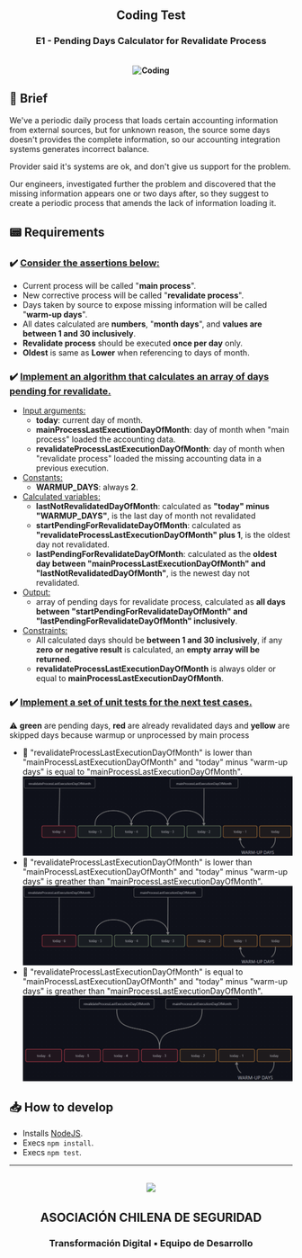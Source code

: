 <br />

<div align="center" style="font-weight: bold;">
  <h2>Coding Test</h2>
  <h3>E1 - Pending Days Calculator for Revalidate Process</h3>

  <br />

  <img src="https://cdn.icon-icons.com/icons2/1483/PNG/512/codingbrowser_102152.png" width="120" alt="Coding" />
</div>

## 📢 **Brief**

We've a periodic daily process that loads certain accounting information from external sources, but for unknown reason, the source some days doesn't provides the complete information, so our accounting integration systems generates incorrect balance.

Provider said it's systems are ok, and don't give us support for the problem.

Our engineers, investigated further the problem and discovered that the missing information appears one or two days after, so they suggest to create a periodic process that amends the lack of information loading it.

## 📟 **Requirements**

### ✔️ <ins>Consider the assertions below:</ins>

-   Current process will be called "**main process**".
-   New corrective process will be called "**revalidate process**".
-   Days taken by source to expose missing information will be called "**warm-up days**".
-   All dates calculated are **numbers**, "**month days**", and **values are between 1 and 30 inclusively**.
-   **Revalidate process** should be executed **once per day** only.
-   **Oldest** is same as **Lower** when referencing to days of month.

### ✔️ <ins>Implement an algorithm that calculates an array of days pending for revalidate.</ins>

-   <ins>Input arguments:</ins>
    -   **today**: current day of month.
    -   **mainProcessLastExecutionDayOfMonth**: day of month when "main process" loaded the accounting data.
    -   **revalidateProcessLastExecutionDayOfMonth**: day of month when "revalidate process" loaded the missing accounting data in a previous execution.
-   <ins>Constants:</ins>
    -   **WARMUP_DAYS**: always **2**.
-   <ins>Calculated variables:</ins>
    -   **lastNotRevalidatedDayOfMonth**: calculated as **"today" minus "WARMUP_DAYS"**, is the last day of month not revalidated
    -   **startPendingForRevalidateDayOfMonth**: calculated as **"revalidateProcessLastExecutionDayOfMonth" plus 1**, is the oldest day not revalidated.
    -   **lastPendingForRevalidateDayOfMonth**: calculated as the **oldest day between "mainProcessLastExecutionDayOfMonth" and "lastNotRevalidatedDayOfMonth"**, is the newest day not revalidated.
-   <ins>Output:</ins>
    -   array of pending days for revalidate process, calculated as **all days between "startPendingForRevalidateDayOfMonth" and "lastPendingForRevalidateDayOfMonth" inclusively**.
-   <ins>Constraints:</ins>
    -   All calculated days should be **between 1 and 30 inclusively**, if any **zero or negative result** is calculated, an **empty array will be returned**.
    -   **revalidateProcessLastExecutionDayOfMonth** is always older or equal to **mainProcessLastExecutionDayOfMonth**.

### ✔️ <ins>Implement a set of unit tests for the next test cases.</ins>

⚠️ **green** are pending days, **red** are already revalidated days and **yellow** are skipped days because warmup or unprocessed by main process

-   🧪 "revalidateProcessLastExecutionDayOfMonth" is lower than "mainProcessLastExecutionDayOfMonth" and "today" minus "warm-up days" is equal to "mainProcessLastExecutionDayOfMonth".
    ![case one](assets/case1.png)
-   🧪 "revalidateProcessLastExecutionDayOfMonth" is lower than "mainProcessLastExecutionDayOfMonth" and "today" minus "warm-up days" is greather than "mainProcessLastExecutionDayOfMonth".
    ![case two](assets/case2.png)
-   🧪 "revalidateProcessLastExecutionDayOfMonth" is equal to "mainProcessLastExecutionDayOfMonth" and "today" minus "warm-up days" is greather than "mainProcessLastExecutionDayOfMonth".
    ![case three](assets/case3.png)

## 📥 **How to develop**

-   Installs [NodeJS](https://nodejs.org/es/).
-   Execs `npm install`.
-   Execs `npm test`.

---

<br />

<div align="center">
  <img
	width="15%"
	src="https://www.achs.cl/images/librariesprovider2/logo/logo-achs-2023.svg"
  />
  <h2 align="center">ASOCIACIÓN CHILENA DE SEGURIDAD</h2>
  <h3 align="center">Transformación Digital ▪ Equipo de Desarrollo</h3>
</div>
